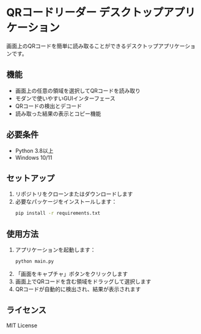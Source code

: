 # QRコードリーダー デスクトップアプリケーション

画面上のQRコードを簡単に読み取ることができるデスクトップアプリケーションです。

## 機能

- 画面上の任意の領域を選択してQRコードを読み取り
- モダンで使いやすいGUIインターフェース
- QRコードの検出とデコード
- 読み取った結果の表示とコピー機能

## 必要条件

- Python 3.8以上
- Windows 10/11

## セットアップ

1. リポジトリをクローンまたはダウンロードします
2. 必要なパッケージをインストールします：
   ```bash
   pip install -r requirements.txt
   ```

## 使用方法

1. アプリケーションを起動します：
   ```bash
   python main.py
   ```
2. 「画面をキャプチャ」ボタンをクリックします
3. 画面上でQRコードを含む領域をドラッグして選択します
4. QRコードが自動的に検出され、結果が表示されます

## ライセンス

MIT License 